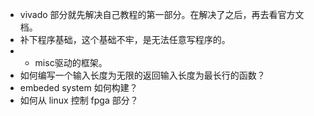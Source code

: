 - vivado 部分就先解决自己教程的第一部分。在解决了之后，再去看官方文档。
- 补下程序基础，这个基础不牢，是无法任意写程序的。
- - misc驱动的框架。
- 如何编写一个输入长度为无限的返回输入长度为最长行的函数？
- embeded system 如何构建？
- 如何从 linux 控制 fpga 部分？